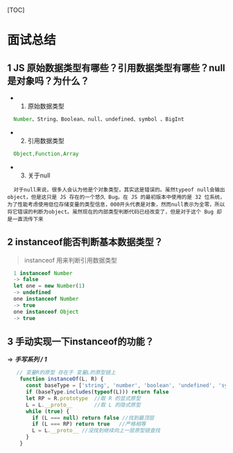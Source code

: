 [TOC]
# 面试总结
## 1 JS 原始数据类型有哪些？引用数据类型有哪些？null是对象吗？为什么？
- 1) 原始数据类型
```javascript
  Number、String、Boolean、null、undefined、symbol 、BigInt
```
- 2) 引用数据类型
```Javascript
  Object,Function,Array 
```
- 3) 关于null
```text
  对于null来说，很多人会认为他是个对象类型，其实这是错误的。虽然typeof null会输出object，但是这只是 JS 存在的一个悠久 Bug。在 JS 的最初版本中使用的是 32 位系统，为了性能考虑使用低位存储变量的类型信息，000开头代表是对象，然而null表示为全零，所以将它错误的判断为object。虽然现在的内部类型判断代码已经改变了，但是对于这个 Bug 却是一直流传下来
```
## 2 instanceof能否判断基本数据类型？
> instanceof 用来判断引用数据类型
```Javascript
  1 instanceof Number
  -> false
  let one = new Number(1)
  -> undefined
  one instanceof Number
  -> true
  one instanceof Object
  -> true
```
## 3 手动实现一下instanceof的功能？
=> **_手写系列 / 1_**
```Javascript
   // 变量R的原型 存在于 变量L的原型链上
    function instanceOf(L, R) {
      const baseType = ['string', 'number', 'boolean', 'undefined', 'symbol']
      if (baseType.includes(typeof(L))) return false
      let RP = R.prototype  //取 R 的显式原型
      L = L.__proto__       //取 L 的隐式原型
      while (true) {
        if (L === null) return false //找到最顶层
        if (L === RP) return true   //严格相等
        L = L.__proto__ //没找到继续向上一层原型链查找
      }
    }
```

